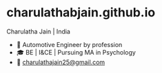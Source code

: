 # charulathabjain.github.io
Charulatha Jain | India 
- 🚗 Automotive Engineer by profession
- 🎓 BE | I&CE | Pursuing MA in Psychology
- 📨 charulathajain25@gmail.com
